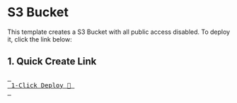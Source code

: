 # S3 Bucket

This template creates a S3 Bucket with all public access disabled. To deploy it, click the link below:

## 1. Quick Create Link

[<kbd> <br> 1-Click Deploy 🚀 <br> </kbd>](https://console.aws.amazon.com/cloudformation/home?#/stacks/quickcreate?templateURL=https://awsome-distributed-training.s3.amazonaws.com/templates/0.private-bucket.yaml&stackName=ML-S3)